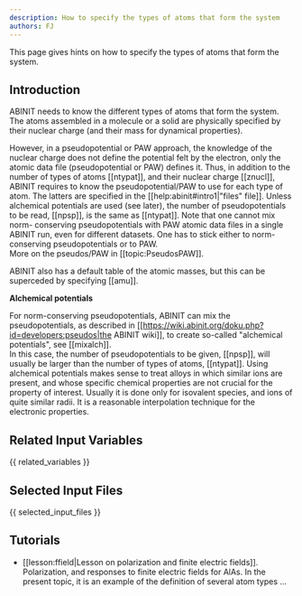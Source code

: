 ```yaml
---
description: How to specify the types of atoms that form the system
authors: FJ
---
```


This page gives hints on how to specify the types of atoms that form the system.

## Introduction

ABINIT needs to know the different types of atoms that form the system.
The atoms assembled in a molecule or a solid are physically specified by their
nuclear charge (and their mass for dynamical properties).

However, in a pseudopotential or PAW approach, the knowledge of the nuclear
charge does not define the potential felt by the electron, only the atomic
data file (pseudopotential or PAW) defines it. Thus, in addition to the number
of types of atoms [[ntypat]], and their nuclear charge [[znucl]], ABINIT
requires to know the pseudopotential/PAW to use for each type of atom. The
latters are specified in the [[help:abinit#intro1|"files" file]]. Unless
alchemical potentials are used (see later), the number of pseudopotentials to
be read, [[npsp]], is the same as [[ntypat]]. Note that one cannot mix norm-
conserving pseudopotentials with PAW atomic data files in a single ABINIT run,
even for different datasets. One has to stick either to norm-conserving
pseudopotentials or to PAW.  
More on the pseudos/PAW in [[topic:PseudosPAW]].

ABINIT also has a default table of the atomic masses, but this can be
superceded by specifying [[amu]].

**Alchemical potentials**

For norm-conserving pseudopotentials, ABINIT can mix the pseudopotentials, as
described in [[https://wiki.abinit.org/doku.php?id=developers:pseudos|the ABINIT wiki]], 
to create so-called "alchemical potentials", see [[mixalch]].  
In this case, the number of pseudopotentials to be given, [[npsp]], will
usually be larger than the number of types of atoms, [[ntypat]]. Using
alchemical potentials makes sense to treat alloys in which similar ions are
present, and whose specific chemical properties are not crucial for the
property of interest. Usually it is done only for isovalent species, and ions
of quite similar radii. It is a reasonable interpolation technique for the
electronic properties.



## Related Input Variables

{{ related_variables }}

## Selected Input Files

{{ selected_input_files }}

## Tutorials

* [[lesson:ffield|Lesson on polarization and finite electric fields]]. Polarization, and responses to finite electric fields for AlAs. In the present topic, it is an example of the definition of several atom types ... 

